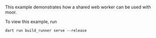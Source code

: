 This example demonstrates how a shared web worker can be used with moor.

To view this example, run

```
dart run build_runner serve --release
```
